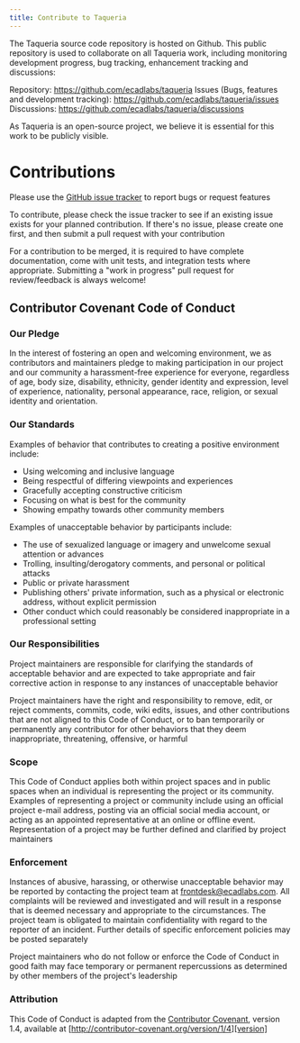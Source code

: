 ```yaml
---
title: Contribute to Taqueria
---
```


The Taqueria source code repository is hosted on Github. This public repository is used to collaborate on all Taqueria work, including monitoring development progress, bug tracking, enhancement tracking and discussions:

Repository: https://github.com/ecadlabs/taqueria
Issues (Bugs, features and development tracking): https://github.com/ecadlabs/taqueria/issues
Discussions: https://github.com/ecadlabs/taqueria/discussions 

As Taqueria is an open-source project, we believe it is essential for this work to be publicly visible.

# Contributions

Please use the [GitHub issue tracker](https://github.com/ecadlabs/taqueria/issues) to report bugs or request features

To contribute, please check the issue tracker to see if an existing issue exists for your planned contribution. If there's no issue, please create one first, and then submit a pull request with your contribution

For a contribution to be merged, it is required to have complete documentation, come with unit tests, and integration tests where appropriate. Submitting a "work in progress" pull request for review/feedback is always welcome!

## Contributor Covenant Code of Conduct

### Our Pledge

In the interest of fostering an open and welcoming environment, we as
contributors and maintainers pledge to making participation in our project and
our community a harassment-free experience for everyone, regardless of age, body
size, disability, ethnicity, gender identity and expression, level of experience,
nationality, personal appearance, race, religion, or sexual identity and
orientation.

### Our Standards

Examples of behavior that contributes to creating a positive environment
include:

* Using welcoming and inclusive language
* Being respectful of differing viewpoints and experiences
* Gracefully accepting constructive criticism
* Focusing on what is best for the community
* Showing empathy towards other community members

Examples of unacceptable behavior by participants include:

* The use of sexualized language or imagery and unwelcome sexual attention or
advances
* Trolling, insulting/derogatory comments, and personal or political attacks
* Public or private harassment
* Publishing others' private information, such as a physical or electronic
  address, without explicit permission
* Other conduct which could reasonably be considered inappropriate in a
  professional setting

### Our Responsibilities

Project maintainers are responsible for clarifying the standards of acceptable
behavior and are expected to take appropriate and fair corrective action in
response to any instances of unacceptable behavior

Project maintainers have the right and responsibility to remove, edit, or
reject comments, commits, code, wiki edits, issues, and other contributions
that are not aligned to this Code of Conduct, or to ban temporarily or
permanently any contributor for other behaviors that they deem inappropriate,
threatening, offensive, or harmful

### Scope

This Code of Conduct applies both within project spaces and in public spaces
when an individual is representing the project or its community. Examples of
representing a project or community include using an official project e-mail
address, posting via an official social media account, or acting as an appointed
representative at an online or offline event. Representation of a project may be
further defined and clarified by project maintainers

### Enforcement

Instances of abusive, harassing, or otherwise unacceptable behavior may be
reported by contacting the project team at frontdesk@ecadlabs.com. All complaints will be
reviewed and investigated and will result in a response that is deemed
necessary and appropriate to the circumstances. The project team is obligated
to maintain confidentiality with regard to the reporter of an incident.
Further details of specific enforcement policies may be posted separately

Project maintainers who do not follow or enforce the Code of Conduct in good
faith may face temporary or permanent repercussions as determined by other
members of the project's leadership

### Attribution

This Code of Conduct is adapted from the [Contributor Covenant][homepage], version 1.4,
available at [http://contributor-covenant.org/version/1/4][version]

[homepage]: http://contributor-covenant.org
[version]: http://contributor-covenant.org/version/1/4/